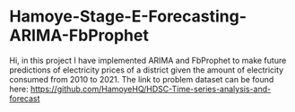 # Hamoye-Stage-E-Forecasting-ARIMA-FbProphet

Hi, in this project I have implemented ARIMA and FbProphet to make future predictions of electricity prices of a district given the amount of electricity consumed from 2010 to 2021.
The link to problem dataset can be found here: https://github.com/HamoyeHQ/HDSC-Time-series-analysis-and-forecast
